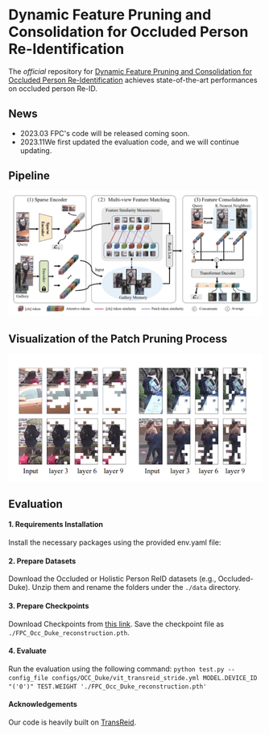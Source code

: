 # Dynamic Feature Pruning and Consolidation for Occluded Person Re-Identification

The *official* repository for  [Dynamic Feature Pruning and Consolidation for Occluded Person Re-Identification](https://arxiv.org/pdf/2211.14742.pdf) achieves state-of-the-art performances on occluded person Re-ID.

## News
- 2023.03  FPC's code will be released coming soon.
- 2023.11We first updated the evaluation code, and we will continue updating. 

## Pipeline

![framework](figs/pipeline.PNG)

## Visualization of the Patch Pruning Process

![framework](figs/vis-patch-drop-layer.PNG)


## Evaluation

#### 1. Requirements Installation

Install the necessary packages using the provided env.yaml file:

#### 2. Prepare Datasets

Download the Occluded or Holistic Person ReID datasets (e.g., Occluded-Duke). Unzip them and rename the folders under the `./data` directory.

#### 3. Prepare Checkpoints

Download Checkpoints from [this link](https://drive.google.com/file/d/1ZdJEIFkjbM6Ax7koin4g0vyFejDH8wk2/view?usp=sharing). Save the checkpoint file as `./FPC_Occ_Duke_reconstruction.pth`.

#### 4. Evaluate

Run the evaluation using the following command:
`python test.py --config_file configs/OCC_Duke/vit_transreid_stride.yml MODEL.DEVICE_ID "('0')" TEST.WEIGHT './FPC_Occ_Duke_reconstruction.pth'`


#### Acknowledgements

Our code is heavily built on [TransReid](https://github.com/damo-cv/TransReID/tree/main). 

